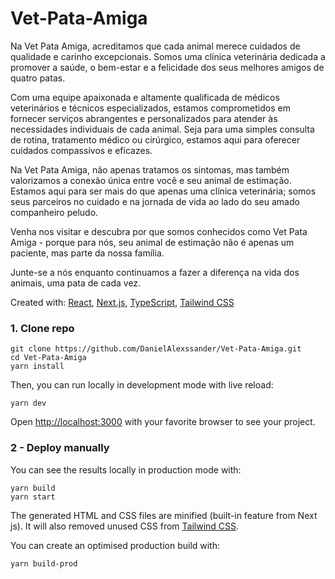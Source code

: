 # Vet-Pata-Amiga

Na Vet Pata Amiga, acreditamos que cada animal merece cuidados de qualidade e carinho excepcionais. Somos uma clínica veterinária dedicada a promover a saúde, o bem-estar e a felicidade dos seus melhores amigos de quatro patas.

Com uma equipe apaixonada e altamente qualificada de médicos veterinários e técnicos especializados, estamos comprometidos em fornecer serviços abrangentes e personalizados para atender às necessidades individuais de cada animal. Seja para uma simples consulta de rotina, tratamento médico ou cirúrgico, estamos aqui para oferecer cuidados compassivos e eficazes.

Na Vet Pata Amiga, não apenas tratamos os sintomas, mas também valorizamos a conexão única entre você e seu animal de estimação. Estamos aqui para ser mais do que apenas uma clínica veterinária; somos seus parceiros no cuidado e na jornada de vida ao lado do seu amado companheiro peludo.

Venha nos visitar e descubra por que somos conhecidos como Vet Pata Amiga - porque para nós, seu animal de estimação não é apenas um paciente, mas parte da nossa família.

Junte-se a nós enquanto continuamos a fazer a diferença na vida dos animais, uma pata de cada vez.

Created with: [React](https://react.dev), [Next.js](https://nextjs.org), [TypeScript](https://www.typescriptlang.org), [Tailwind CSS](https://tailwindcss.com)

### 1. Clone repo

```
git clone https://github.com/DanielAlexssander/Vet-Pata-Amiga.git
cd Vet-Pata-Amiga
yarn install
```

Then, you can run locally in development mode with live reload:

```
yarn dev
```

Open <http://localhost:3000> with your favorite browser to see your project.


### 2 - Deploy manually

You can see the results locally in production mode with:

  ```
yarn build
yarn start
```

The generated HTML and CSS files are minified (built-in feature from Next js). It will also removed unused CSS from [Tailwind CSS](https://tailwindcss.com).

You can create an optimised production build with:

```
yarn build-prod
```
